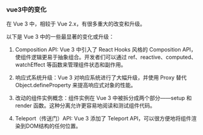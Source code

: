 ### vue3中的变化

在 Vue 3 中，相较于 Vue 2.x，有很多重大的改变和升级。

以下是 Vue 3 中的一些最显著的变化或升级：

1. Composition API: Vue 3 中引入了 React Hooks 风格的 Composition API，使组件逻辑更易于抽象组合。开发者们可以通过 ref、reactive、computed、watchEffect 等函数来管理组件状态和副作用。

2. 响应式系统升级：Vue 3 对响应系统进行了大幅升级，并使用 Proxy 替代 Object.defineProperty 来提高响应式对象的性能。

3. 改动的组件实例概念：组件实例在 Vue 3 中被拆分成两个部分——setup 和 render 函数。这种分离允许更容易地阅读和测试组件代码。

4. Teleport（传送门）API: Vue 3 添加了 Teleport API，可以很方便地将组件渲染到DOM结构的任何位置。



